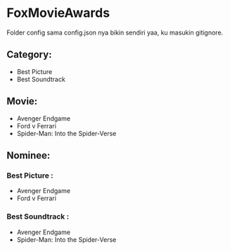 # FoxMovieAwards
Folder config sama config.json nya bikin sendiri yaa, ku masukin gitignore.

## Category:
- Best Picture
- Best Soundtrack

## Movie:
- Avenger Endgame
- Ford v Ferrari
- Spider-Man: Into the Spider-Verse

## Nominee:
### Best Picture : 
- Avenger Endgame
- Ford v Ferrari
### Best Soundtrack :
- Avenger Endgame
- Spider-Man: Into the Spider-Verse
